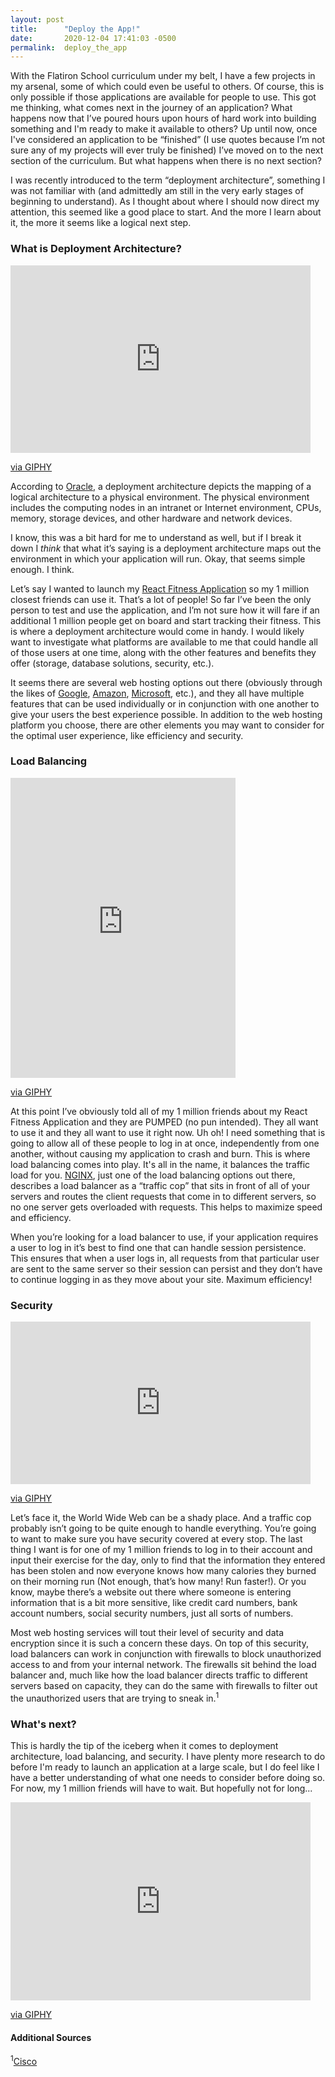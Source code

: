```yaml
---
layout: post
title:      "Deploy the App!"
date:       2020-12-04 17:41:03 -0500
permalink:  deploy_the_app
---
```



With the Flatiron School curriculum under my belt, I have a few projects in my arsenal, some of which could even be useful to others. Of course, this is only possible if those applications are available for people to use. This got me thinking, what comes next in the journey of an application? What happens now that I’ve poured hours upon hours of hard work into building something and I'm ready to make it available to others? Up until now, once I've considered an application to be “finished” (I use quotes because I’m not sure any of my projects will ever truly be finished) I’ve moved on to the next section of the curriculum. But what happens when there is no next section? 

I was recently introduced to the term “deployment architecture”, something I was not familiar with (and admittedly am still in the very early stages of beginning to understand). As I thought about where I should now direct my attention, this seemed like a good place to start. And the more I learn about it, the more it seems like a logical next step. 


### What is Deployment Architecture?

<iframe src="https://giphy.com/embed/SQgbkziuGrNxS" width="480" height="300" frameBorder="0" class="giphy-embed" allowFullScreen></iframe><p><a href="https://giphy.com/gifs/rocket-snail-SQgbkziuGrNxS">via GIPHY</a></p>

According to <a href="https://docs.oracle.com/cd/E19199-01/817-5759/dep_architect.html">Oracle</a>, a deployment architecture depicts the mapping of a logical architecture to a physical environment. The physical environment includes the computing nodes in an intranet or Internet environment, CPUs, memory, storage devices, and other hardware and network devices.

I know, this was a bit hard for me to understand as well, but if I break it down I *think* that what it’s saying is a deployment architecture maps out the environment in which your application will run. Okay, that seems simple enough. I think.

Let’s say I wanted to launch my <a href="https://github.com/ahotchkin/react-fitness-frontend">React Fitness Application</a> so my 1 million closest friends can use it. That’s a lot of people! So far I’ve been the only person to test and use the application, and I’m not sure how it will fare if an additional 1 million people get on board and start tracking their fitness. This is where a deployment architecture would come in handy. I would likely want to investigate what platforms are available to me that could handle all of those users at one time, along with the other features and benefits they offer (storage, database solutions, security, etc.).

It seems there are several web hosting options out there (obviously through the likes of <a href="https://cloud.google.com/solutions/web-hosting">Google</a>, <a href="https://aws.amazon.com/">Amazon</a>, <a href="https://azure.microsoft.com/en-us/services/app-service/web/">Microsoft</a>, etc.), and they all have multiple features that can be used individually or in conjunction with one another to give your users the best experience possible. In addition to the web hosting platform you choose, there are other elements you may want to consider for the optimal user experience, like efficiency and security.


### Load Balancing

<iframe src="https://giphy.com/embed/yHKOzZnHZyjkY" width="360" height="480" frameBorder="0" class="giphy-embed" allowFullScreen></iframe><p><a href="https://giphy.com/gifs/yHKOzZnHZyjkY">via GIPHY</a></p>

At this point I’ve obviously told all of my 1 million friends about my React Fitness Application and they are PUMPED (no pun intended). They all want to use it and they all want to use it right now. Uh oh! I need something that is going to allow all of these people to log in at once, independently from one another, without causing my application to crash and burn. This is where load balancing comes into play. It's all in the name, it balances the traffic load for you. <a href="https://www.nginx.com/resources/glossary/load-balancing/">NGINX</a>, just one of the load balancing options out there, describes a load balancer as a “traffic cop” that sits in front of all of your servers and routes the client requests that come in to different servers, so no one server gets overloaded with requests. This helps to maximize speed and efficiency.

When you’re looking for a load balancer to use, if your application requires a user to log in it’s best to find one that can handle session persistence. This ensures that when a user logs in, all requests from that particular user are sent to the same server so their session can persist and they don’t have to continue logging in as they move about your site. Maximum efficiency!


### Security

<iframe src="https://giphy.com/embed/81xwEHX23zhvy" width="480" height="260" frameBorder="0" class="giphy-embed" allowFullScreen></iframe><p><a href="https://giphy.com/gifs/81xwEHX23zhvy">via GIPHY</a></p>

Let’s face it, the World Wide Web can be a shady place. And a traffic cop probably isn’t going to be quite enough to handle everything. You’re going to want to make sure you have security covered at every stop. The last thing I want is for one of my 1 million friends to log in to their account and input their exercise for the day, only to find that the information they entered has been stolen and now everyone knows how many calories they burned on their morning run (Not enough, that’s how many! Run faster!). Or you know, maybe there’s a website out there where someone is entering information that is a bit more sensitive, like credit card numbers, bank account numbers, social security numbers, just all sorts of numbers.

Most web hosting services will tout their level of security and data encryption since it is such a concern these days. On top of this security, load balancers can work in conjunction with firewalls to block unauthorized access to and from your internal network. The firewalls sit behind the load balancer and, much like how the load balancer directs traffic to different servers based on capacity, they can do the same with firewalls to filter out the unauthorized users that are trying to sneak in.<sup>1</sup>


### What's next?

This is hardly the tip of the iceberg when it comes to deployment architecture, load balancing, and security. I have plenty more research to do before I'm ready to launch an application at a large scale, but I do feel like I have a better understanding of what one needs to consider before doing so. For now, my 1 million friends will have to wait. But hopefully not for long...

<iframe src="https://giphy.com/embed/tXL4FHPSnVJ0A" width="480" height="317" frameBorder="0" class="giphy-embed" allowFullScreen></iframe><p><a href="https://giphy.com/gifs/kim-novak-tXL4FHPSnVJ0A">via GIPHY</a></p>

#### Additional Sources
<sup>1</sup><a href="https://www.cisco.com/c/en/us/td/docs/interfaces_modules/services_modules/csm/4-1-x/configuration/guide/icn/fwldbal.html#wp1037625">Cisco</a>




